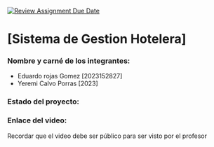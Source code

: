 [![Review Assignment Due Date](https://classroom.github.com/assets/deadline-readme-button-22041afd0340ce965d47ae6ef1cefeee28c7c493a6346c4f15d667ab976d596c.svg)](https://classroom.github.com/a/z8QVRgGr)
# [Sistema de Gestion Hotelera]
### Nombre y carné de los integrantes: 
- Eduardo rojas Gomez [2023152827]
- Yeremi Calvo Porras [2023]

### Estado del proyecto:
### Enlace del video:
Recordar que el video debe ser público para ser visto por el profesor
